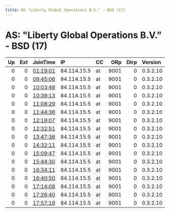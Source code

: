 ```yaml
---
title: AS "Liberty Global Operations B.V." - BSD (17)
---
```


# AS: "Liberty Global Operations B.V." - BSD (17)

|   Up |   Ext | JoinTime                                                                                            | IP          | CC   |   ORp |   Dirp | Version   | Contact   | Nickname     |   eFamMembers |
|-----:|------:|:----------------------------------------------------------------------------------------------------|:------------|:-----|------:|-------:|:----------|:----------|:-------------|--------------:|
|    0 |     0 | [01:19:01](https://metrics.torproject.org/rs.html#details/B461AECD44BE0338AD39127E915FA9F63B48EF95) | 84.114.15.5 | at   |  9001 |      0 | 0.3.2.10  | None      | AwesomeRelay |             1 |
|    0 |     0 | [09:45:06](https://metrics.torproject.org/rs.html#details/BE1E885B15590AE3AD6F949F09270B2C995F6002) | 84.114.15.5 | at   |  9001 |      0 | 0.3.2.10  | None      | AwesomeRelay |             1 |
|    0 |     0 | [10:03:48](https://metrics.torproject.org/rs.html#details/6D8438FA3560D8A3252AC05CB5D782F106349EF7) | 84.114.15.5 | at   |  9001 |      0 | 0.3.2.10  | None      | AwesomeRelay |             1 |
|    0 |     0 | [10:39:13](https://metrics.torproject.org/rs.html#details/61150936E09D815F8D1102DF9E630BD724B60292) | 84.114.15.5 | at   |  9001 |      0 | 0.3.2.10  | None      | AwesomeRelay |             1 |
|    0 |     0 | [11:08:29](https://metrics.torproject.org/rs.html#details/37C9E04F293D1A71FC69C99636821FFE2ACC07F7) | 84.114.15.5 | at   |  9001 |      0 | 0.3.2.10  | None      | AwesomeRelay |             1 |
|    0 |     0 | [11:44:36](https://metrics.torproject.org/rs.html#details/6CEF5980E70BF660E238E58674E4176965DB6C3F) | 84.114.15.5 | at   |  9001 |      0 | 0.3.2.10  | None      | AwesomeRelay |             1 |
|    0 |     0 | [12:19:07](https://metrics.torproject.org/rs.html#details/1C9D4A16DB0529945F55B7087AD5226B952B1245) | 84.114.15.5 | at   |  9001 |      0 | 0.3.2.10  | None      | AwesomeRelay |             1 |
|    0 |     0 | [12:32:51](https://metrics.torproject.org/rs.html#details/55362457AA81807BD7DD73182FC23A8F2646A3FC) | 84.114.15.5 | at   |  9001 |      0 | 0.3.2.10  | None      | AwesomeRelay |             1 |
|    0 |     0 | [13:47:36](https://metrics.torproject.org/rs.html#details/DB324090D2150CCC10A8DCEEDE2E5E5846613B65) | 84.114.15.5 | at   |  9001 |      0 | 0.3.2.10  | None      | AwesomeRelay |             1 |
|    0 |     0 | [14:32:11](https://metrics.torproject.org/rs.html#details/D5F4109FCA457ED58AF14BCF5758F7CABC0F6F14) | 84.114.15.5 | at   |  9001 |      0 | 0.3.2.10  | None      | AwesomeRelay |             1 |
|    0 |     0 | [15:09:47](https://metrics.torproject.org/rs.html#details/5FF2AF4610E6487AA97EF2077E9CBA408BAC9BB0) | 84.114.15.5 | at   |  9001 |      0 | 0.3.2.10  | None      | AwesomeRelay |             1 |
|    0 |     0 | [15:44:30](https://metrics.torproject.org/rs.html#details/CC9C90456350AF3E4F1D754CDADCBD5EB9A875EF) | 84.114.15.5 | at   |  9001 |      0 | 0.3.2.10  | None      | AwesomeRelay |             1 |
|    0 |     0 | [16:34:11](https://metrics.torproject.org/rs.html#details/B6E762819493FE22E06CAFA28775F3A2EBE4CA13) | 84.114.15.5 | at   |  9001 |      0 | 0.3.2.10  | None      | AwesomeRelay |             1 |
|    0 |     0 | [16:40:50](https://metrics.torproject.org/rs.html#details/4E4912DB9E08C39844C4ABF9D01C5A4476C4DCF5) | 84.114.15.5 | at   |  9001 |      0 | 0.3.2.10  | None      | AwesomeRelay |             1 |
|    0 |     0 | [17:14:08](https://metrics.torproject.org/rs.html#details/C10F04CA540903DE4D52A113ED3FF0240C32B6D3) | 84.114.15.5 | at   |  9001 |      0 | 0.3.2.10  | None      | AwesomeRelay |             1 |
|    0 |     0 | [17:26:40](https://metrics.torproject.org/rs.html#details/4F6E957AA13ABF5C28471D18E23955E331CC2418) | 84.114.15.5 | at   |  9001 |      0 | 0.3.2.10  | None      | AwesomeRelay |             1 |
|    0 |     0 | [17:57:19](https://metrics.torproject.org/rs.html#details/3292E1C56136C30E24CB7D70BE39980C4B7066AC) | 84.114.15.5 | at   |  9001 |      0 | 0.3.2.10  | None      | AwesomeRelay |             1 |
